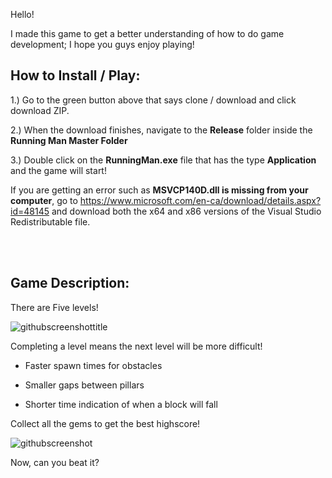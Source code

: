 Hello!

I made this game to get a better understanding of how to do game development; I hope you guys enjoy playing!

How to Install / Play:
--------------

1.) Go to the green button above that says clone / download and click download ZIP.

2.) When the download finishes, navigate to the <strong>Release</strong> folder inside the <strong>Running Man Master Folder</strong>

3.) Double click on the <strong>RunningMan.exe</strong> file that has the type <strong>Application</strong> and the game will start!

If you are getting an error such as <b>MSVCP140D.dll is missing from your computer</b>, go to https://www.microsoft.com/en-ca/download/details.aspx?id=48145 and download both the x64 and x86 versions of the Visual Studio Redistributable file.

<br /><br />

Game Description:
-----------------

There are Five levels!

![githubscreenshottitle](https://cloud.githubusercontent.com/assets/15184861/23838211/30bbfa90-0761-11e7-9817-05df33747a35.png)

Completing a level means the next level will be more difficult!

- Faster spawn times for obstacles

- Smaller gaps between pillars

- Shorter time indication of when a block will fall

Collect all the gems to get the best highscore!

![githubscreenshot](https://cloud.githubusercontent.com/assets/15184861/23838157/8c693be2-0760-11e7-8b09-0b4c772a1a41.png)

Now, can you beat it?


